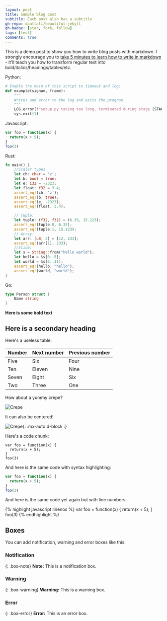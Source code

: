 ```yaml
---
layout: post
title: Sample blog post
subtitle: Each post also has a subtitle
gh-repo: daattali/beautiful-jekyll
gh-badge: [star, fork, follow]
tags: [test]
comments: true
---
```


This is a demo post to show you how to write blog posts with markdown.  I strongly encourage you to [take 5 minutes to learn how to write in markdown](https://markdowntutorial.com/) - it'll teach you how to transform regular text into bold/italics/headings/tables/etc.


Python:

```python
# Enable the main of this script to timeout and log:
def example(signum, frame):
    """
    Writes and error to the log and exits the program.
    """
    LOG.error(f"setup.py taking too long, terminated during stage {STAGE} at frame {frame}")
    sys.exit(1)
```

Javascript:

```javascript
var foo = function(x) {
  return(x + 5);
}
foo(3)
```

Rust:

```rust
fn main() {
    //Scalar types
    let ch: char = 'z';
    let b: bool = true;
    let e: i32 = -2323;
    let float: f32 = 3.4;
    assert_eq!(ch, 'z');
    assert_eq!(b, true);
    assert_eq!(e, -2323);
    assert_eq!(float, 3.4);

    // Tuple:
    let tuple: (f32, f32) = (6.35, 15.123);
    assert_eq!(tuple.0, 6.35);
    assert_eq!(tuple.1, 15.123);
    // Array:
    let arr: [u8; 2] = [12, 233];
    assert_eq!(arr[1], 233);
    //Slice:
    let s = String::from("hello world");
    let hello = &s[0..5];
    let world = &s[6..11];
    assert_eq!(hello, "hello");
    assert_eq!(world, "world");
}
```



Go:

```go
type Person struct {
	Name string
}
```
**Here is some bold text**

## Here is a secondary heading

Here's a useless table:

| Number | Next number | Previous number |
| :------ |:--- | :--- |
| Five | Six | Four |
| Ten | Eleven | Nine |
| Seven | Eight | Six |
| Two | Three | One |


How about a yummy crepe?

![Crepe](https://s3-media3.fl.yelpcdn.com/bphoto/cQ1Yoa75m2yUFFbY2xwuqw/348s.jpg)

It can also be centered!

![Crepe](https://s3-media3.fl.yelpcdn.com/bphoto/cQ1Yoa75m2yUFFbY2xwuqw/348s.jpg){: .mx-auto.d-block :}

Here's a code chunk:

~~~
var foo = function(x) {
  return(x + 5);
}
foo(3)
~~~

And here is the same code with syntax highlighting:

```javascript
var foo = function(x) {
  return(x + 5);
}
foo(3)
```

And here is the same code yet again but with line numbers:

{% highlight javascript linenos %}
var foo = function(x) {
  return(x + 5);
}
foo(3)
{% endhighlight %}

## Boxes
You can add notification, warning and error boxes like this:

### Notification

{: .box-note}
**Note:** This is a notification box.

### Warning

{: .box-warning}
**Warning:** This is a warning box.

### Error

{: .box-error}
**Error:** This is an error box.
